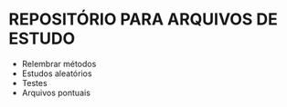 # REPOSITÓRIO PARA ARQUIVOS DE ESTUDO

- Relembrar métodos
- Estudos aleatórios
- Testes
- Arquivos pontuais